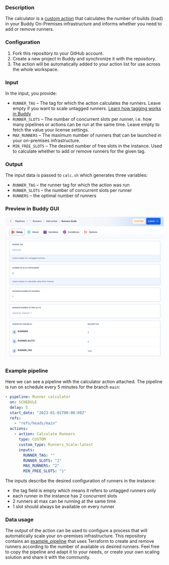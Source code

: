 ### Description

The calculator is a [custom action](https://buddy.works/docs/pipelines/custom-actions) that calculates the number of builds (load) in your Buddy On-Premises infrastructure and informs whether you need to add or remove runners.

### Configuration

1. Fork this repository to your GitHub account.
2. Create a new project in Buddy and synchronize it with the repository.
3. The action will be automatically added to your action list for use across the whole workspace.

### Input

In the input, you provide:

- `RUNNER_TAG` – The tag for which the action calculates the runners. Leave empty if you want to scale untagged runners. [Learn how tagging works in Buddy](https://buddy.works/docs/on-premises/runners/runners-pipelines)
- `RUNNER_SLOTS` – The number of concurrent slots per runner, i.e. how many pipelines or actions can be run at the same time. Leave empty to fetch the value your license settings.
- `MAX_RUNNERS` – The maximum number of runners that can be launched in your on-premises infrastructure.
- `MIN_FREE_SLOTS` – The desired number of free slots in the instance. Used to calculate whether to add or remove runners for the given tag.

### Output

The input data is passed to `calc.sh` which generates three variables:

- `RUNNER_TAG` – the runner tag for which the action was run
- `RUNNER_SLOTS` – the number of concurrent slots per runner
- `RUNNERS` – the optimal number of runners

### Preview in Buddy GUI

![buddy-runner-calculator](/runners-scale-gui-preview.png)

### Example pipeline

Here we can see a pipeline with the calculator action attached. The pipeline is run on schedule every 5 minutes for the branch `main`:

```yaml
- pipeline: Runner calculator
  on: SCHEDULE
  delay: 5
  start_date: "2023-01-01T00:00:00Z"
  refs:
    - "refs/heads/main"
  actions:
    - action: Calculate Runners
      type: CUSTOM
      custom_type: Runners_Scale:latest
      inputs:
        RUNNER_TAG: ""
        RUNNER_SLOTS: "2"
        MAX_RUNNERS: "2"
        MIN_FREE_SLOTS: "1"
```

 The inputs describe the desired configuration of runners in the instance:

- the tag field is empty which means it refers to untagged runners only
- each runner in the instance has 2 concurrent slots
- 2 runners at max can be running at the same time
- 1 slot should always be available on every runner

### Data usage

The output of the action can be used to configure a process that will automatically scale your on-premises infrastructure. This repository contains an [example_pipeline](https://github.com/buddy/runners-scale/tree/main/example_pipeline) that uses Terraform to create and remove runners according to the number of available vs desired runners. Feel free to copy the pipeline and adapt it to your needs, or create your own scaling solution and share it with the community.
